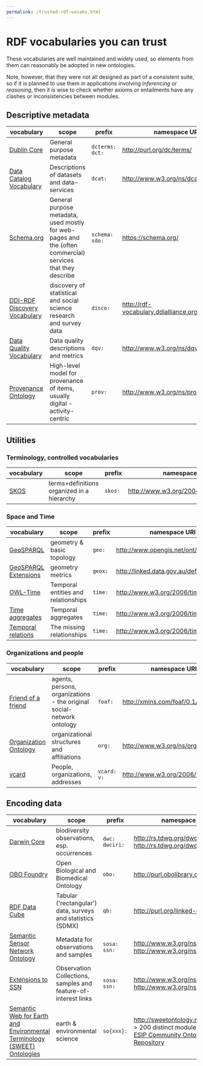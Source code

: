 ```yaml
---
permalink: /trusted-rdf-vocabs.html
---
```


# RDF vocabularies you can trust

These vocabularies are well maintained and widely used, so elements from them can reasonably be adopted in new ontologies. 

Note, however, that they were not all designed as part of a consistent suite, so if it is planned to use them in applications involving _inferencing_ or _reasoning_, then it is wise to check whether axioms or entailments have any clashes or inconsistencies between modules.  

## Descriptive metadata

vocabulary | scope | prefix | namespace URI 
--- | --- | --- | ---
[Dublin Core](https://www.dublincore.org/specifications/dublin-core/dcmi-terms/) | General purpose metadata | `dcterms:` `dct:` | http://purl.org/dc/terms/ 
[Data Catalog Vocabulary](https://www.w3.org/TR/vocab-dcat-2/) | Descriptions of datasets and data-services | `dcat:` | http://www.w3.org/ns/dcat# 
[Schema.org](https://schema.org/) | General purpose metadata, used mostly for web-pages and the (often commercial) services that they describe | `schema:` `sdo:` | https://schema.org/ 
[DDI-RDF Discovery Vocabulary](https://ddialliance.org/Specification/RDF/Discovery) | discovery of statistical and social science research and survey data | `disco:` | http://rdf-vocabulary.ddialliance.org/discovery#
[Data Quality Vocabulary](https://www.w3.org/TR/vocab-dqv/) | Data quality descriptions and metrics | `dqv:` | http://www.w3.org/ns/dqv# 
[Provenance Ontology](https://www.w3.org/TR/prov-o/) | High-level model for provenance of items, usually digital - activity-centric | `prov:` | http://www.w3.org/ns/prov# 

## Utilities
### Terminology, controlled vocabularies

vocabulary | scope | prefix | namespace URI 
--- | --- | --- | ---
[SKOS](https://www.w3.org/TR/skos-reference/) | terms+definitions organized in a hierarchy | `skos:` |  http://www.w3.org/2004/02/skos/core# 

### Space and Time

vocabulary | scope | prefix | namespace URI 
--- | --- | --- | ---
[GeoSPARQL](https://portal.opengeospatial.org/files/?artifact_id=47664) | geometry & basic topology | `geo:` | http://www.opengis.net/ont/geosparql#
[GeoSPARQL Extensions](http://linked.data.gov.au/def/geox) | geometry metrics | `geox:` | http://linked.data.gov.au/def/geox#
[OWL-Time](https://www.w3.org/TR/owl-time/) | Temporal entities and relationships | `time:` | http://www.w3.org/2006/time# 
[Time aggregates](https://w3c.github.io/sdw/time-aggregates/) | Temporal aggregates | `time:` | http://www.w3.org/2006/time# 
[Temporal relations](https://w3c.github.io/sdw/time-entity-relations/) | The missing relationships | `time:` | http://www.w3.org/2006/time# 

### Organizations and people

vocabulary | scope | prefix | namespace URI 
--- | --- | --- | ---
[Friend of a friend](http://xmlns.com/foaf/spec/) | agents, persons, organizations - the original social-network ontology | `foaf:` | http://xmlns.com/foaf/0.1/ 
[Organization Ontology](https://www.w3.org/TR/vocab-org/) | organizational structures and affiliations | `org:` | http://www.w3.org/ns/org#
[vcard](https://www.w3.org/TR/vcard-rdf/) | People, organizations, addresses | `vcard:` `v:` | http://www.w3.org/2006/vcard/ns# 

## Encoding data 

vocabulary | scope | prefix | namespace URI 
--- | --- | --- | ---
[Darwin Core](https://dwc.tdwg.org/terms/) | biodiversity observations, esp. occurrences | `dwc:` <br/> `dwciri:` | http://rs.tdwg.org/dwc/terms/ <br/> http://rs.tdwg.org/dwc/iri/
[OBO Foundry](http://www.obofoundry.org/) | Open Biological and Biomedical Ontology | `obo:` | http://purl.obolibrary.org/obo/ 
[RDF Data Cube](https://www.w3.org/TR/vocab-data-cube/) | Tabular ('rectangular') data, surveys and statistics (SDMX) | `qb:` |   http://purl.org/linked-data/cube#
[Semantic Sensor Network Ontology](https://www.w3.org/TR/vocab-ssn/) | Metadata for observations and samples | `sosa:` <br/> `ssn:` | http://www.w3.org/ns/sosa/ <br/> http://www.w3.org/ns/ssn/ 
[Extensions to SSN](https://www.w3.org/TR/vocab-ssn-ext/) | Observation Collections, samples and feature-of-interest links | `sosa:` <br/> `ssn:` | http://www.w3.org/ns/sosa/ <br/> http://www.w3.org/ns/ssn/ 
[Semantic Web for Earth and Environmental Terminology (SWEET) Ontologies](https://github.com/ESIPFed/sweet) | earth & environmental science | `so{xxx}:` |  http://sweetontology.net/{ontology} <br/> &gt; 200 distinct modules - see the [ESIP Community Ontology Repository](http://www.sweetontology.org/ont/)